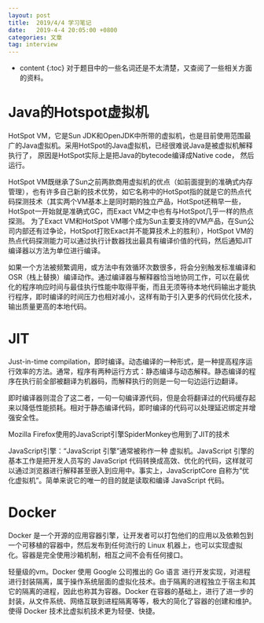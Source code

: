 ```yaml
---
layout: post
title:  2019/4/4 学习笔记
date:   2019-4-4 20:05:00 +0800
categories: 文章
tag: interview
---
```


* content
{:toc}
对于题目中的一些名词还是不太清楚，又查阅了一些相关方面的资料。

# Java的Hotspot虚拟机

HotSpot VM，它是Sun JDK和OpenJDK中所带的虚拟机，也是目前使用范围最广的Java虚拟机。采用HotSpot的Java虚拟机，已经很难说Java是被虚拟机解释执行了， 原因是HotSpot实际上是把Java的bytecode编译成Native code， 然后运行。

HotSpot VM既继承了Sun之前两款商用虚拟机的优点（如前面提到的准确式内存管理），也有许多自己新的技术优势，如它名称中的HotSpot指的就是它的热点代码探测技术（其实两个VM基本上是同时期的独立产品，HotSpot还稍早一些，HotSpot一开始就是准确式GC，而Exact VM之中也有与HotSpot几乎一样的热点探测。
为了Exact VM和HotSpot VM哪个成为Sun主要支持的VM产品，在Sun公司内部还有过争论，HotSpot打败Exact并不能算技术上的胜利），HotSpot VM的热点代码探测能力可以通过执行计数器找出最具有编译价值的代码，然后通知JIT编译器以方法为单位进行编译。

如果一个方法被频繁调用，或方法中有效循环次数很多，将会分别触发标准编译和OSR（栈上替换）编译动作。通过编译器与解释器恰当地协同工作，可以在最优化的程序响应时间与最佳执行性能中取得平衡，而且无须等待本地代码输出才能执行程序，即时编译的时间压力也相对减小，这样有助于引入更多的代码优化技术，输出质量更高的本地代码。

# JIT

Just-in-time compilation，即时编译。动态编译的一种形式，是一种提高程序运行效率的方法。通常，程序有两种运行方式：静态编译与动态解释。静态编译的程序在执行前全部被翻译为机器码，而解释执行的则是一句一句边运行边翻译。

即时编译器则混合了这二者，一句一句编译源代码，但是会将翻译过的代码缓存起来以降低性能损耗。相对于静态编译代码，即时编译的代码可以处理延迟绑定并增强安全性。

Mozilla Firefox使用的JavaScript引擎SpiderMonkey也用到了JIT的技术

JavaScript引擎：“JavaScript 引擎”通常被称作一种 虚拟机。JavaScript 引擎的基本工作是把开发人员写的 JavaScript 代码转换成高效、优化的代码，这样就可以通过浏览器进行解释甚至嵌入到应用中。事实上，JavaScriptCore 自称为“优化虚拟机”。简单来说它的唯一的目的就是读取和编译 JavaScript 代码。

# Docker

Docker 是一个开源的应用容器引擎，让开发者可以打包他们的应用以及依赖包到一个可移植的容器中，然后发布到任何流行的 Linux 机器上，也可以实现虚拟化。容器是完全使用沙箱机制，相互之间不会有任何接口。

轻量级的vm。Docker 使用 Google 公司推出的 Go 语言 进行开发实现，对进程进行封装隔离，属于操作系统层面的虚拟化技术。由于隔离的进程独立于宿主和其它的隔离的进程，因此也称其为容器。Docker 在容器的基础上，进行了进一步的封装，从文件系统、网络互联到进程隔离等等，极大的简化了容器的创建和维护。使得 Docker 技术比虚拟机技术更为轻便、快捷。